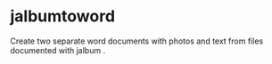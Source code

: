 # jalbumtoword
Create two separate word documents with photos and text from files documented with jalbum
.
